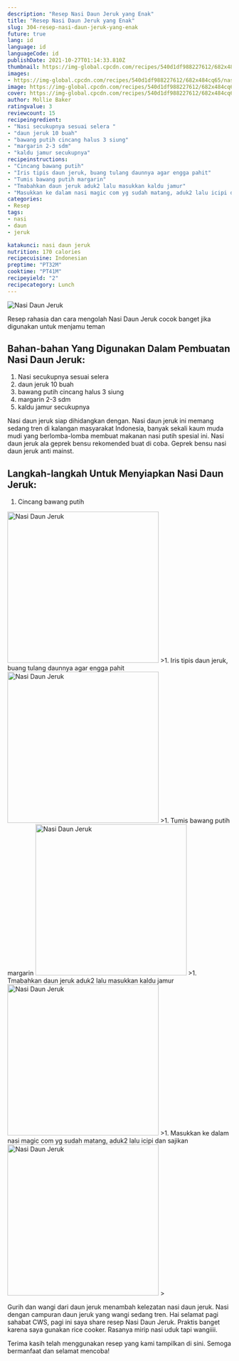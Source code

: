 ```yaml
---
description: "Resep Nasi Daun Jeruk yang Enak"
title: "Resep Nasi Daun Jeruk yang Enak"
slug: 304-resep-nasi-daun-jeruk-yang-enak
future: true
lang: id
language: id
languageCode: id
publishDate: 2021-10-27T01:14:33.810Z 
thumbnail: https://img-global.cpcdn.com/recipes/540d1df988227612/682x484cq65/nasi-daun-jeruk-foto-resep-utama.png
images:
- https://img-global.cpcdn.com/recipes/540d1df988227612/682x484cq65/nasi-daun-jeruk-foto-resep-utama.png
image: https://img-global.cpcdn.com/recipes/540d1df988227612/682x484cq65/nasi-daun-jeruk-foto-resep-utama.png
cover: https://img-global.cpcdn.com/recipes/540d1df988227612/682x484cq65/nasi-daun-jeruk-foto-resep-utama.png
author: Mollie Baker
ratingvalue: 3
reviewcount: 15
recipeingredient:
- "Nasi secukupnya sesuai selera "
- "daun jeruk 10 buah"
- "bawang putih cincang halus 3 siung"
- "margarin 2-3 sdm"
- "kaldu jamur secukupnya"
recipeinstructions:
- "Cincang bawang putih"
- "Iris tipis daun jeruk, buang tulang daunnya agar engga pahit"
- "Tumis bawang putih margarin"
- "Tmabahkan daun jeruk aduk2 lalu masukkan kaldu jamur"
- "Masukkan ke dalam nasi magic com yg sudah matang, aduk2 lalu icipi dan sajikan"
categories:
- Resep
tags:
- nasi
- daun
- jeruk

katakunci: nasi daun jeruk 
nutrition: 170 calories
recipecuisine: Indonesian
preptime: "PT32M"
cooktime: "PT41M"
recipeyield: "2"
recipecategory: Lunch
---
```



![Nasi Daun Jeruk](https://img-global.cpcdn.com/recipes/540d1df988227612/682x484cq65/nasi-daun-jeruk-foto-resep-utama.png)

Resep rahasia dan cara mengolah  Nasi Daun Jeruk cocok banget jika digunakan untuk menjamu teman

<!--inarticleads1-->

## Bahan-bahan Yang Digunakan Dalam Pembuatan Nasi Daun Jeruk:

1. Nasi secukupnya sesuai selera 
1. daun jeruk 10 buah
1. bawang putih cincang halus 3 siung
1. margarin 2-3 sdm
1. kaldu jamur secukupnya

Nasi daun jeruk siap dihidangkan dengan. Nasi daun jeruk ini memang sedang tren di kalangan masyarakat Indonesia, banyak sekali kaum muda mudi yang berlomba-lomba membuat makanan nasi putih spesial ini. Nasi daun jeruk ala geprek bensu rekomended buat di coba. Geprek bensu nasi daun jeruk anti mainst. 

<!--inarticleads2-->

## Langkah-langkah Untuk Menyiapkan Nasi Daun Jeruk:

1. Cincang bawang putih
<img class="lazyload" data-src="https://img-global.cpcdn.com/steps/a3fc49ff54484265/160x128cq70/nasi-daun-jeruk-langkah-memasak-1-foto.png" alt="Nasi Daun Jeruk" width="340" height="340">
>1. Iris tipis daun jeruk, buang tulang daunnya agar engga pahit
<img class="lazyload" data-src="https://img-global.cpcdn.com/steps/af692f416a65dffd/160x128cq70/nasi-daun-jeruk-langkah-memasak-2-foto.png" alt="Nasi Daun Jeruk" width="340" height="340">
>1. Tumis bawang putih margarin
<img class="lazyload" data-src="https://img-global.cpcdn.com/steps/cab71dfacb4d68c3/160x128cq70/nasi-daun-jeruk-langkah-memasak-3-foto.png" alt="Nasi Daun Jeruk" width="340" height="340">
>1. Tmabahkan daun jeruk aduk2 lalu masukkan kaldu jamur
<img class="lazyload" data-src="https://img-global.cpcdn.com/steps/5a290784b5020fb8/160x128cq70/nasi-daun-jeruk-langkah-memasak-4-foto.png" alt="Nasi Daun Jeruk" width="340" height="340">
>1. Masukkan ke dalam nasi magic com yg sudah matang, aduk2 lalu icipi dan sajikan
<img class="lazyload" data-src="https://img-global.cpcdn.com/steps/994f9ee3f90f7cad/160x128cq70/nasi-daun-jeruk-langkah-memasak-5-foto.png" alt="Nasi Daun Jeruk" width="340" height="340">
>

Gurih dan wangi dari daun jeruk menambah kelezatan nasi daun jeruk. Nasi dengan campuran daun jeruk yang wangi sedang tren. Hai selamat pagi sahabat CWS, pagi ini saya share resep Nasi Daun Jeruk. Praktis banget karena saya gunakan rice cooker. Rasanya mirip nasi uduk tapi wangiiii. 

Terima kasih telah menggunakan resep yang kami tampilkan di sini. Semoga bermanfaat dan selamat mencoba!
